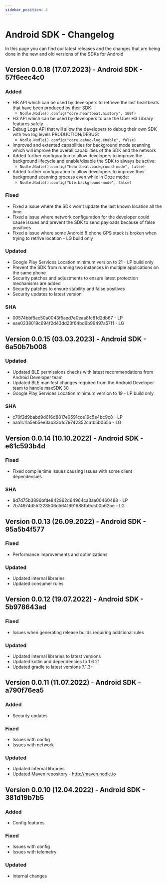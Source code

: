 ```yaml
---
sidebar_position: 4
---
```


# Android SDK - Changelog

In this page you can find our latest releases and the changes that are being done in the new and old versions of the SDKs for Android

## Version 0.0.18 (17.07.2023) - Android SDK - 57f6eec4c0
### Added
- HB API which can be used by developers to retrieve the last heartbeats that have been produced by their SDK:
  - `Nodle.Nodle().config("core.heartbeat.history", 100f)`
- H3 API which can be used by developers to use the Uber H3 Library features safely
- Debug Logs API that will allow the developers to debug their own SDK with two log levels PRODUCTION/DEBUG:
  - `Nodle.Nodle().config("core.debug-log.enable", false)`
- Improved and extented capabilities for background mode scanning which will improve the overall capabilities of the SDK and the network
- Added further configuration to allow developers to improve the background lifecycle and enable/disable the SDK to always be active: 
  - `Nodle.Nodle().config("heartbeat.background-mode", false)`
- Added further configuration to allow developers to improve their background scanning process even while in Doze mode: 
  - `Nodle.Nodle().config("ble.background-mode", false)`
### Fixed
- Fixed a issue where the SDK won't update the last known location all the time
- Fixed a issue where network configuration for the developer could cause issues and prevent the SDK to send payloads because of false positives
- Fixed a issue where some Android 8 phone GPS stack is broken when trying to retrive location - LG build only
### Updated
- Google Play Services Location minimum version to 21 - LP build only
- Prevent the SDK from running two instances in multiple applications on the same phone
- Security patches and adjustments to ensure latest protection mechanisms are added
- Security patches to ensure stability and false positives
- Security updates to latest version
### SHA
- 00574bbf5ac50a0043f5aed7e0eaa8fc81d2db67 - LP
- eae0238019c694f2d43dd23f64bd6b99497a57f1 - LG

## Version 0.0.15 (03.03.2023) - Android SDK - 6a50b7b008
### Updated
- Updated BLE permissions checks with latest recommendations from Android Developer team
- Updated BLE manifest changes required from the Android Developer team to handle maxSDK 30 
- Google Play Services Location minimum version to 19 - LP build only
### SHA
- c70f2d9babd9d616d8817e0591cce19c5e4bc9c8 - LP
- aaa1c11a5eb5ee3ab33b1c79742352ca1b5b065a - LG

## Version 0.0.14 (10.10.2022) - Android SDK - e61c593b4d
### Fixed
- Fixed compile time issues causing issues with some client dependencies
### SHA
- 8d7d75b3896bfde842962d64964ca3aa00460488 - LP
- 7b74974d55f228506d5641691688fb9c500b62be - LG

## Version 0.0.13 (26.09.2022) - Android SDK - 95a5b4f577
### Fixed
- Performance improvements and optimizations
### Updated
- Updated internal libraries
- Updated consumer rules

## Version 0.0.12 (19.07.2022) - Android SDK - 5b978643ad
### Fixed
- Issues when generating release builds requiring additional rules
### Updated
- Updated internal libraries to latest versions
- Updated kotlin and dependencies to 1.6.21
- Updated gradle to latest versions 7.1.3+

## Version 0.0.11 (11.07.2022) - Android SDK - a790f76ea5
### Added
- Security updates
### Fixed
- Issues with config
- Issues with network
### Updated
- Updated internal libraries 
- Updated Maven repository - http://maven.nodle.io

## Version 0.0.10 (12.04.2022) - Android SDK - 381d19b7b5
### Added
- Config features
### Fixed
- Issues with config
- Issues with telemetry
### Updated
- Internal changes
